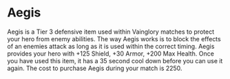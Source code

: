 # Aegis

Aegis is a Tier 3 defensive item used within Vainglory matches to protect your hero from enemy abilities.  The way Aegis works is to block the effects of an enemies attack as long as it is used within the correct timing. Aegis provides your hero with +125 Shield, +30 Armor, +200 Max Health. Once you have used this item, it has a 35 second cool down before you can use it again. The cost to purchase Aegis during your match is 2250.

